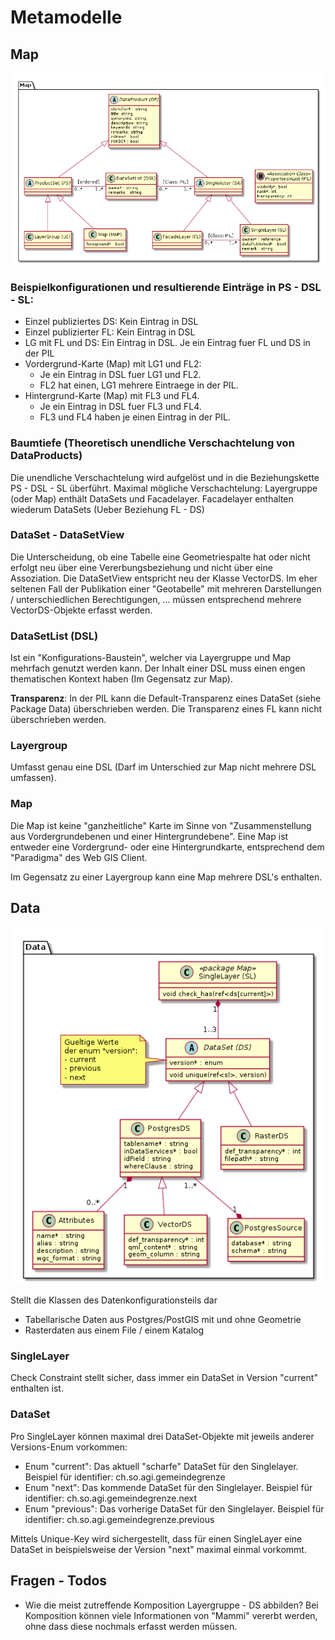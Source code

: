 # Metamodelle

## Map

![Map](puml_output/simi_map.png)

### Beispielkonfigurationen und resultierende Einträge in PS - DSL - SL:

* Einzel publiziertes DS: Kein Eintrag in DSL
* Einzel publizierter FL: Kein Eintrag in DSL
* LG mit FL und DS: Ein Eintrag in DSL. Je ein Eintrag fuer FL und DS in der PIL   
* Vordergrund-Karte (Map) mit LG1 und FL2: 
  * Je ein Eintrag in DSL fuer LG1 und FL2.
  * FL2 hat einen, LG1 mehrere Eintraege in der PIL.
* Hintergrund-Karte (Map) mit FL3 und FL4.
  * Je ein Eintrag in DSL fuer FL3 und FL4.
  * FL3 und FL4 haben je einen Eintrag in der PIL.
    
### Baumtiefe (Theoretisch unendliche Verschachtelung von DataProducts)
    
Die unendliche Verschachtelung wird aufgelöst und in die Beziehungskette PS - DSL - SL überführt. 
Maximal mögliche Verschachtelung: Layergruppe (oder Map) enthält DataSets und Facadelayer. 
Facadelayer enthalten wiederum DataSets (Ueber Beziehung FL - DS)

### DataSet - DataSetView

Die Unterscheidung, ob eine Tabelle eine Geometriespalte hat oder nicht erfolgt neu über eine Vererbungsbeziehung
und nicht über eine Assoziation. Die DataSetView entspricht neu der Klasse VectorDS. Im eher seltenen Fall der 
Publikation einer "Geotabelle" mit mehreren Darstellungen / unterschiedlichen Berechtigungen, ... müssen 
entsprechend mehrere VectorDS-Objekte erfasst werden. 

### DataSetList (DSL)

Ist ein "Konfigurations-Baustein", welcher via Layergruppe und Map mehrfach genutzt werden kann. Der Inhalt einer DSL
muss einen engen thematischen Kontext haben (Im Gegensatz zur Map).

**Transparenz**: In der PIL kann die Default-Transparenz eines DataSet (siehe Package Data) überschrieben werden.
Die Transparenz eines FL kann nicht überschrieben werden.

### Layergroup

Umfasst genau eine DSL (Darf im Unterschied zur Map nicht mehrere DSL umfassen).

### Map

Die Map ist keine "ganzheitliche" Karte im Sinne von "Zusammenstellung aus Vordergrundebenen und einer Hintergrundebene".
Eine Map ist entweder eine Vordergrund- oder eine Hintergrundkarte, entsprechend dem "Paradigma" des Web GIS Client.

Im Gegensatz zu einer Layergroup kann eine Map mehrere DSL's enthalten.

## Data

![Data](puml_output/simi_data.png)

Stellt die Klassen des Datenkonfigurationsteils dar
* Tabellarische Daten aus Postgres/PostGIS mit und ohne Geometrie
* Rasterdaten aus einem File / einem Katalog

### SingleLayer

Check Constraint stellt sicher, dass immer ein DataSet in Version "current" enthalten ist.

### DataSet

Pro SingleLayer können maximal drei DataSet-Objekte mit jeweils anderer Versions-Enum vorkommen:
* Enum "current": Das aktuell "scharfe" DataSet für den Singlelayer. Beispiel für identifier: ch.so.agi.gemeindegrenze
* Enum "next": Das kommende DataSet für den Singlelayer. Beispiel für identifier: ch.so.agi.gemeindegrenze.next
* Enum "previous": Das vorherige DataSet für den Singlelayer. Beispiel für identifier: ch.so.agi.gemeindegrenze.previous

Mittels Unique-Key wird sichergestellt, dass für einen SingleLayer eine DataSet in beispielsweise der Version "next"
maximal einmal vorkommt.

## Fragen - Todos

* Wie die meist zutreffende Komposition Layergruppe - DS abbilden? Bei Komposition können viele Informationen von "Mammi" vererbt werden, ohne dass diese nochmals erfasst werden müssen.

